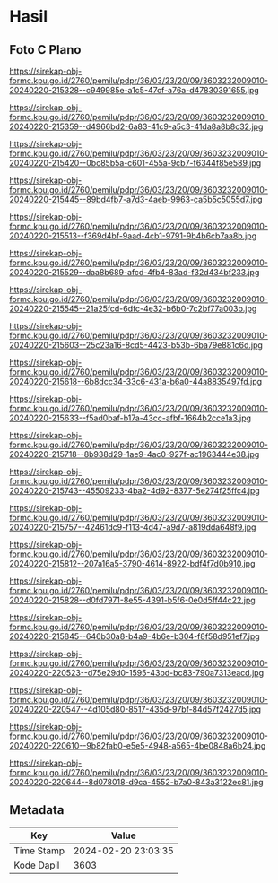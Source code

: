 # Hasil

## Foto C Plano

https://sirekap-obj-formc.kpu.go.id/2760/pemilu/pdpr/36/03/23/20/09/3603232009010-20240220-215328--c949985e-a1c5-47cf-a76a-d47830391655.jpg

https://sirekap-obj-formc.kpu.go.id/2760/pemilu/pdpr/36/03/23/20/09/3603232009010-20240220-215359--d4966bd2-6a83-41c9-a5c3-41da8a8b8c32.jpg

https://sirekap-obj-formc.kpu.go.id/2760/pemilu/pdpr/36/03/23/20/09/3603232009010-20240220-215420--0bc85b5a-c601-455a-9cb7-f6344f85e589.jpg

https://sirekap-obj-formc.kpu.go.id/2760/pemilu/pdpr/36/03/23/20/09/3603232009010-20240220-215445--89bd4fb7-a7d3-4aeb-9963-ca5b5c5055d7.jpg

https://sirekap-obj-formc.kpu.go.id/2760/pemilu/pdpr/36/03/23/20/09/3603232009010-20240220-215513--f369d4bf-9aad-4cb1-9791-9b4b6cb7aa8b.jpg

https://sirekap-obj-formc.kpu.go.id/2760/pemilu/pdpr/36/03/23/20/09/3603232009010-20240220-215529--daa8b689-afcd-4fb4-83ad-f32d434bf233.jpg

https://sirekap-obj-formc.kpu.go.id/2760/pemilu/pdpr/36/03/23/20/09/3603232009010-20240220-215545--21a25fcd-6dfc-4e32-b6b0-7c2bf77a003b.jpg

https://sirekap-obj-formc.kpu.go.id/2760/pemilu/pdpr/36/03/23/20/09/3603232009010-20240220-215603--25c23a16-8cd5-4423-b53b-6ba79e881c6d.jpg

https://sirekap-obj-formc.kpu.go.id/2760/pemilu/pdpr/36/03/23/20/09/3603232009010-20240220-215618--6b8dcc34-33c6-431a-b6a0-44a8835497fd.jpg

https://sirekap-obj-formc.kpu.go.id/2760/pemilu/pdpr/36/03/23/20/09/3603232009010-20240220-215633--f5ad0baf-b17a-43cc-afbf-1664b2cce1a3.jpg

https://sirekap-obj-formc.kpu.go.id/2760/pemilu/pdpr/36/03/23/20/09/3603232009010-20240220-215718--8b938d29-1ae9-4ac0-927f-ac1963444e38.jpg

https://sirekap-obj-formc.kpu.go.id/2760/pemilu/pdpr/36/03/23/20/09/3603232009010-20240220-215743--45509233-4ba2-4d92-8377-5e274f25ffc4.jpg

https://sirekap-obj-formc.kpu.go.id/2760/pemilu/pdpr/36/03/23/20/09/3603232009010-20240220-215757--42461dc9-f113-4d47-a9d7-a819dda648f9.jpg

https://sirekap-obj-formc.kpu.go.id/2760/pemilu/pdpr/36/03/23/20/09/3603232009010-20240220-215812--207a16a5-3790-4614-8922-bdf4f7d0b910.jpg

https://sirekap-obj-formc.kpu.go.id/2760/pemilu/pdpr/36/03/23/20/09/3603232009010-20240220-215828--d0fd7971-8e55-4391-b5f6-0e0d5ff44c22.jpg

https://sirekap-obj-formc.kpu.go.id/2760/pemilu/pdpr/36/03/23/20/09/3603232009010-20240220-215845--646b30a8-b4a9-4b6e-b304-f8f58d951ef7.jpg

https://sirekap-obj-formc.kpu.go.id/2760/pemilu/pdpr/36/03/23/20/09/3603232009010-20240220-220523--d75e29d0-1595-43bd-bc83-790a7313eacd.jpg

https://sirekap-obj-formc.kpu.go.id/2760/pemilu/pdpr/36/03/23/20/09/3603232009010-20240220-220547--4d105d80-8517-435d-97bf-84d57f2427d5.jpg

https://sirekap-obj-formc.kpu.go.id/2760/pemilu/pdpr/36/03/23/20/09/3603232009010-20240220-220610--9b82fab0-e5e5-4948-a565-4be0848a6b24.jpg

https://sirekap-obj-formc.kpu.go.id/2760/pemilu/pdpr/36/03/23/20/09/3603232009010-20240220-220644--8d078018-d9ca-4552-b7a0-843a3122ec81.jpg


## Metadata

| Key        | Value               |
| ---------- | ------------------- |
| Time Stamp | 2024-02-20 23:03:35 |
| Kode Dapil | 3603                |



